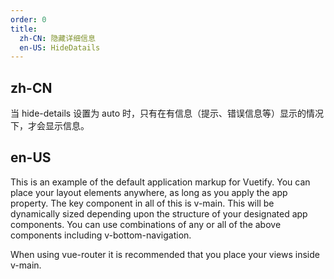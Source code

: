 ```yaml
---
order: 0
title:
  zh-CN: 隐藏详细信息
  en-US: HideDatails
---
```


## zh-CN

当 hide-details 设置为 auto 时，只有在有信息（提示、错误信息等）显示的情况下，才会显示信息。

## en-US

This is an example of the default application markup for Vuetify. You can place your layout elements anywhere, as long as you apply the app property. The key component in all of this is v-main. This will be dynamically sized depending upon the structure of your designated app components. You can use combinations of any or all of the above components including v-bottom-navigation.

When using vue-router it is recommended that you place your views inside v-main.
